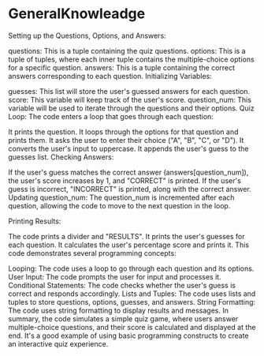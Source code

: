 # GeneralKnowleadge
Setting up the Questions, Options, and Answers:

questions: This is a tuple containing the quiz questions.
options: This is a tuple of tuples, where each inner tuple contains the multiple-choice options for a specific question.
answers: This is a tuple containing the correct answers corresponding to each question.
Initializing Variables:

guesses: This list will store the user's guessed answers for each question.
score: This variable will keep track of the user's score.
question_num: This variable will be used to iterate through the questions and their options.
Quiz Loop:
The code enters a loop that goes through each question:

It prints the question.
It loops through the options for that question and prints them.
It asks the user to enter their choice ("A", "B", "C", or "D").
It converts the user's input to uppercase.
It appends the user's guess to the guesses list.
Checking Answers:

If the user's guess matches the correct answer (answers[question_num]), the user's score increases by 1, and "CORRECT" is printed.
If the user's guess is incorrect, "INCORRECT" is printed, along with the correct answer.
Updating question_num:
The question_num is incremented after each question, allowing the code to move to the next question in the loop.

Printing Results:

The code prints a divider and "RESULTS".
It prints the user's guesses for each question.
It calculates the user's percentage score and prints it.
This code demonstrates several programming concepts:

Looping: The code uses a loop to go through each question and its options.
User Input: The code prompts the user for input and processes it.
Conditional Statements: The code checks whether the user's guess is correct and responds accordingly.
Lists and Tuples: The code uses lists and tuples to store questions, options, guesses, and answers.
String Formatting: The code uses string formatting to display results and messages.
In summary, the code simulates a simple quiz game, where users answer multiple-choice questions, and their score is calculated and displayed at the end. It's a good example of using basic programming constructs to create an interactive quiz experience.
